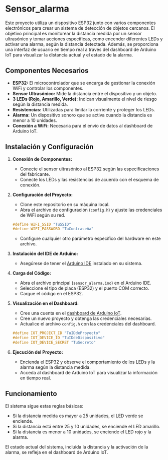 # Sensor_alarma

Este proyecto utiliza un dispositivo ESP32 junto con varios componentes electrónicos para crear un sistema de detección de objetos cercanos. El objetivo principal es monitorear la distancia medida por un sensor ultrasónico y tomar acciones específicas, como encender diferentes LEDs y activar una alarma, según la distancia detectada. Además, se proporciona una interfaz de usuario en tiempo real a través del dashboard de Arduino IoT para visualizar la distancia actual y el estado de la alarma.

## Componentes Necesarios

- **ESP32:** El microcontrolador que se encarga de gestionar la conexión WiFi y controlar los componentes.
- **Sensor Ultrasónico:** Mide la distancia entre el dispositivo y un objeto.
- **3 LEDs (Rojo, Amarillo, Verde):** Indican visualmente el nivel de riesgo según la distancia medida.
- **Resistencias:** Utilizadas para limitar la corriente y proteger los LEDs.
- **Alarma:** Un dispositivo sonoro que se activa cuando la distancia es menor a 10 unidades.
- **Conexión a WiFi:** Necesaria para el envío de datos al dashboard de Arduino IoT.

## Instalación y Configuración

1. **Conexión de Componentes:**
    - Conecte el sensor ultrasónico al ESP32 según las especificaciones del fabricante.
    - Conecte los LEDs y las resistencias de acuerdo con el esquema de conexión.

2. **Configuración del Proyecto:**
    - Clone este repositorio en su máquina local.
    - Abra el archivo de configuración (`config.h`) y ajuste las credenciales de WiFi según su red.
    
    ```c
    #define WIFI_SSID "TuSSID"
    #define WIFI_PASSWORD "TuContraseña"
    ```

    - Configure cualquier otro parámetro específico del hardware en este archivo.

3. **Instalación del IDE de Arduino:**
    - Asegúrese de tener el [Arduino IDE](https://www.arduino.cc/en/software) instalado en su sistema.

4. **Carga del Código:**
    - Abra el archivo principal (`sensor_alarma.ino`) en el Arduino IDE.
    - Seleccione el tipo de placa (ESP32) y el puerto COM correcto.
    - Cargue el código en el ESP32.

5. **Visualización en el Dashboard:**
    - Cree una cuenta en el [dashboard de Arduino IoT](https://create.arduino.cc/iot/dashboard).
    - Cree un nuevo proyecto y obtenga las credenciales necesarias.
    - Actualice el archivo `config.h` con las credenciales del dashboard.

    ```c
    #define IOT_PROJECT_ID "TuIDdeProyecto"
    #define IOT_DEVICE_ID "TuIDdeDispositivo"
    #define IOT_DEVICE_SECRET "TuSecreto"
    ```

6. **Ejecución del Proyecto:**
    - Encienda el ESP32 y observe el comportamiento de los LEDs y la alarma según la distancia medida.
    - Acceda al dashboard de Arduino IoT para visualizar la información en tiempo real.

## Funcionamiento

El sistema sigue estas reglas básicas:

- Si la distancia medida es mayor a 25 unidades, el LED verde se enciende.
- Si la distancia está entre 25 y 10 unidades, se enciende el LED amarillo.
- Si la distancia es menor a 10 unidades, se enciende el LED rojo y la alarma.

El estado actual del sistema, incluida la distancia y la activación de la alarma, se refleja en el dashboard de Arduino IoT.
